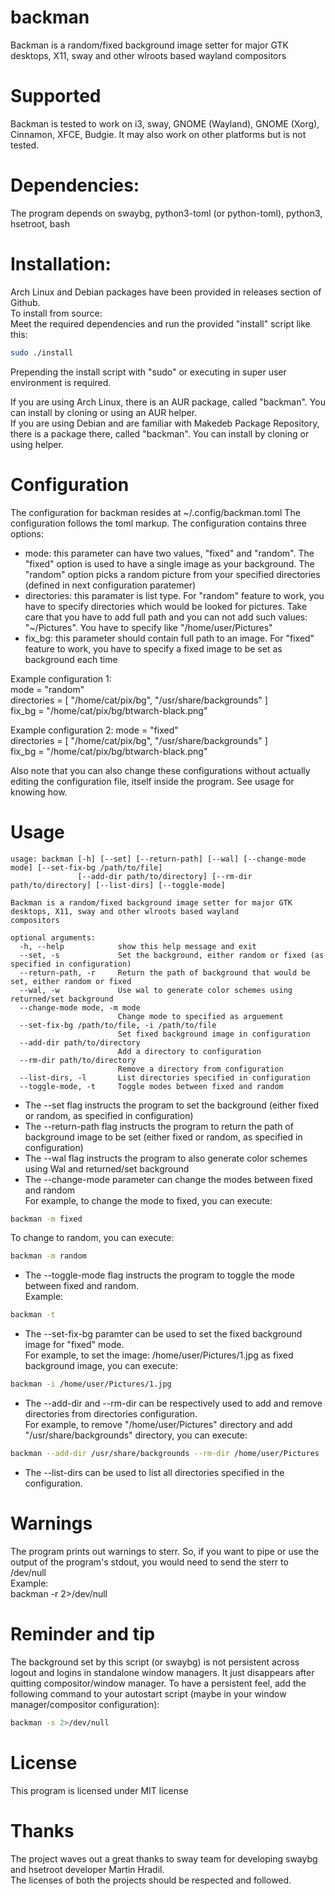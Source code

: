# backman
Backman is a random/fixed background image setter for major GTK desktops, X11, sway and other wlroots based wayland compositors

# Supported
Backman is tested to work on i3, sway, GNOME (Wayland), GNOME (Xorg), Cinnamon, XFCE, Budgie. It may also work on other platforms but is not tested.

# Dependencies:
The program depends on swaybg, python3-toml (or python-toml), python3, hsetroot, bash

# Installation:
Arch Linux and Debian packages have been provided in releases section of Github.    
To install from source:   
Meet the required dependencies and run the provided "install" script like this:   
```bash
sudo ./install   
```  
Prepending the install script with "sudo" or executing in super user environment is required.
  
If you are using Arch Linux, there is an AUR package, called "backman". You can install by cloning or using an AUR helper.  
If you are using Debian and are familiar with Makedeb Package Repository, there is a package there, called "backman". You can install by cloning or using helper.    
# Configuration
The configuration for backman resides at ~/.config/backman.toml The configuration follows the toml markup. The configuration contains three options:
- mode: this parameter can have two values, "fixed" and "random". The "fixed" option is used to have a single image as your background. The "random" option picks a random picture from your specified directories (defined in next configuration paratemer)   
- directories: this paramater is list type. For "random" feature to work, you have to specify directories which would be looked for pictures. Take care that you have to add full path and you can not add such values: "~/Pictures". You have to specify like "/home/user/Pictures"   
- fix_bg: this parameter should contain full path to an image. For "fixed" feature to work, you have to specify a fixed image to be set as background each time   
   
Example configuration 1:   
mode = "random"   
directories = [ "/home/cat/pix/bg", "/usr/share/backgrounds" ]   
fix_bg = "/home/cat/pix/bg/btwarch-black.png"   
   
Example configuration 2:
mode = "fixed"   
directories = [ "/home/cat/pix/bg", "/usr/share/backgrounds" ]   
fix_bg = "/home/cat/pix/bg/btwarch-black.png"   
  
Also note that you can also change these configurations without actually editing the configuration file, itself inside the program. See usage for knowing how.   

# Usage
```
usage: backman [-h] [--set] [--return-path] [--wal] [--change-mode mode] [--set-fix-bg /path/to/file]
               [--add-dir path/to/directory] [--rm-dir path/to/directory] [--list-dirs] [--toggle-mode]

Backman is a random/fixed background image setter for major GTK desktops, X11, sway and other wlroots based wayland
compositors

optional arguments:
  -h, --help            show this help message and exit
  --set, -s             Set the background, either random or fixed (as specified in configuration)
  --return-path, -r     Return the path of background that would be set, either random or fixed
  --wal, -w             Use wal to generate color schemes using returned/set background
  --change-mode mode, -m mode
                        Change mode to specified as arguement
  --set-fix-bg /path/to/file, -i /path/to/file
                        Set fixed background image in configuration
  --add-dir path/to/directory
                        Add a directory to configuration
  --rm-dir path/to/directory
                        Remove a directory from configuration
  --list-dirs, -l       List directories specified in configuration
  --toggle-mode, -t     Toggle modes between fixed and random
```   
- The --set flag instructs the program to set the background (either fixed or random, as specified in configuration)
- The --return-path flag instructs the program to return the path of background image to be set (either fixed or random, as specified in configuration)   
- The --wal flag instructs the program to also generate color schemes using Wal and returned/set background
- The --change-mode parameter can change the modes between fixed and random   
 For example, to change the mode to fixed, you can execute:   
```bash
backman -m fixed   
```   
To change to random, you can execute:   
```bash
backman -m random   
```   
- The --toggle-mode flag instructs the program to toggle the mode between fixed and random.   
Example:   
```bash
backman -t   
```   
- The --set-fix-bg paramter can be used to set the fixed background image for "fixed" mode.   
For example, to set the image: /home/user/Pictures/1.jpg as fixed background image, you can execute:   
```bash
backman -i /home/user/Pictures/1.jpg   
```   
- The --add-dir and --rm-dir can be respectively used to add and remove directories from directories configuration.   
For example, to remove "/home/user/Pictures" directory and add "/usr/share/backgrounds" directory, you can execute:   
```bash
backman --add-dir /usr/share/backgrounds --rm-dir /home/user/Pictures   
```   
- The --list-dirs can be used to list all directories specified in the configuration.   

# Warnings
The program prints out warnings to sterr. So, if you want to pipe or use the output of the program's stdout, you would need to send the sterr to /dev/null   
Example:   
backman -r 2>/dev/null  

# Reminder and tip
The background set by this script (or swaybg) is not persistent across logout and logins in standalone window managers. It just disappears after quitting compositor/window manager. To have a persistent feel, add the following command to your autostart script (maybe in your window manager/compositor configuration):   
```bash
backman -s 2>/dev/null  
```  

# License
This program is licensed under MIT license

# Thanks
The project waves out a great thanks to sway team for developing swaybg and hsetroot developer Martin Hradil.  
The licenses of both the projects should be respected and followed.  
